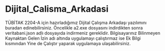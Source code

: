 # Dijital_Calisma_Arkadasi
TÜBİTAK 2204-A için hazırladığımız Dijital Çalışma Arkadaşı yazılımını buradan edinebilirsiniz.
Öncelikle a2.exe dosyasını indirdikten sonra veritabani.json adlı dosyayıda indirmeniz gereklidir.
Bilgisayarınız Bilinmeyen Kaynaktan Gelen İzin adı altında uygulamayı çalıştırmaz ise Ek Bilgi kısmından Yine de Çalıştır yaparak uygulamaya ulaşabilirsiniz.
